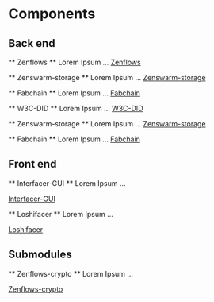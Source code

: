 # Components

## Back end


** Zenflows **
Lorem Ipsum ...
[Zenflows](/pages/zenflows.md)


** Zenswarm-storage **
Lorem Ipsum ...
[Zenswarm-storage](/pages/zenswarm-storage.md)


** Fabchain **
Lorem Ipsum ...
[Fabchain](/pages/fabchain.md)


** W3C-DID **
Lorem Ipsum ...
[W3C-DID](https://new.dyne.org/W3C-DID/#/)


** Zenswarm-storage **
Lorem Ipsum ...
[Zenswarm-storage](https://raw.githubusercontent.com/dyne/zenswarm-storage/master/README.md)


** Fabchain **
Lorem Ipsum ...
[Fabchain](https://raw.githubusercontent.com/dyne/fabchain/master/README.md )


## Front end

** Interfacer-GUI **
Lorem Ipsum ...

[Interfacer-GUI](/pages/interfacer-gui.md)

** Loshifacer **
Lorem Ipsum ...

[Loshifacer](/pages/loshifacer.md)

## Submodules


** Zenflows-crypto **
Lorem Ipsum ...

[Zenflows-crypto](/pages/zenflows-crypto)
	